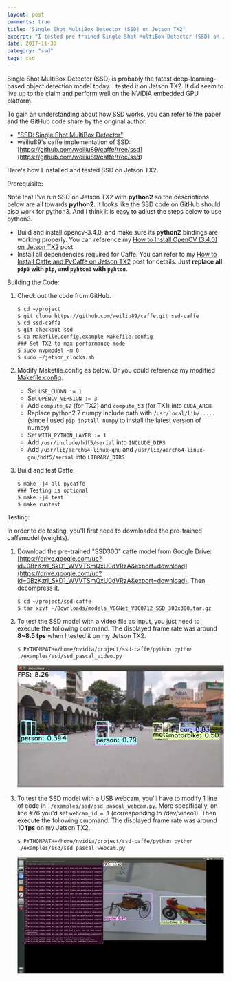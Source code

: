 ```yaml
---
layout: post
comments: true
title: "Single Shot MultiBox Detector (SSD) on Jetson TX2"
excerpt: "I tested pre-trained Single Shot MultiBox Detector (SSD) on Jetson TX2, and documented the result in the post."
date: 2017-11-30
category: "ssd"
tags: ssd
---
```


Single Shot MultiBox Detector (SSD) is probably the fatest deep-learning-based object detection model today. I tested it on Jetson TX2. It did seem to live up to the claim and perform well on the NVIDIA embedded GPU platform.

To gain an understanding about how SSD works, you can refer to the paper and the GitHub code share by the original author.

* ["SSD: Single Shot MultiBox Detector"](https://arxiv.org/abs/1512.02325v5)
* weiliu89's caffe implementation of SSD: [https://github.com/weiliu89/caffe/tree/ssd](https://github.com/weiliu89/caffe/tree/ssd)

Here's how I installed and tested SSD on Jetson TX2.

Prerequisite:

Note that I've run SSD on Jetson TX2 with **python2** so the descriptions below are all towards **python2**. It looks like the SSD code on GitHub should also work for python3. And I think it is easy to adjust the steps below to use python3.

* Build and install opencv-3.4.0, and make sure its **python2** bindings are working properly. You can reference my [How to Install OpenCV (3.4.0) on Jetson TX2](https://jkjung-avt.github.io/opencv3-on-tx2/) post.
* Install all dependencies required for Caffe. You can refer to my [How to Install Caffe and PyCaffe on Jetson TX2](https://jkjung-avt.github.io/caffe-on-tx2/) post for details. Just **replace all `pip3` with `pip`, and `pyhton3` with `pyhton`**.

Building the Code:

1. Check out the code from GitHub.

   ```shell
   $ cd ~/project
   $ git clone https://github.com/weiliu89/caffe.git ssd-caffe
   $ cd ssd-caffe
   $ git checkout ssd
   $ cp Makefile.config.example Makefile.config
   ### Set TX2 to max performance mode
   $ sudo nvpmodel -m 0
   $ sudo ~/jetson_clocks.sh
   ```

2. Modify Makefile.config as below. Or you could reference my modified [Makefile.config](/assets/2017-11-30-ssd/Makefile.config).

   * Set `USE_CUDNN := 1`
   * Set `OPENCV_VERSION := 3`
   * Add `compute_62` (for TX2) and `compute_53` (for TX1) into `CUDA_ARCH`
   * Replace python2.7 numpy include path with `/usr/local/lib/.....` (since I used `pip install numpy` to install the latest version of numpy)
   * Set `WITH_PYTHON_LAYER := 1`
   * Add `/usr/include/hdf5/serial` into `INCLUDE_DIRS`
   * Add `/usr/lib/aarch64-linux-gnu` and `/usr/lib/aarch64-linux-gnu/hdf5/serial` into `LIBRARY_DIRS`

3. Build and test Caffe.

   ```shell
   $ make -j4 all pycaffe
   ### Testing is optional
   $ make -j4 test
   $ make runtest
   ```

Testing:

In order to do testing, you'll first need to downloaded the pre-trained caffemodel (weights).

1. Download the pre-trained "SSD300" caffe model from Google Drive: [https://drive.google.com/uc?id=0BzKzrI_SkD1_WVVTSmQxU0dVRzA&export=download](https://drive.google.com/uc?id=0BzKzrI_SkD1_WVVTSmQxU0dVRzA&export=download). Then decompress it.

   ```shell
   $ cd ~/project/ssd-caffe
   $ tar xzvf ~/Downloads/models_VGGNet_VOC0712_SSD_300x300.tar.gz
   ```

2. To test the SSD model with a video file as input, you just need to execute the following command. The displayed frame rate was around **8~8.5 fps** when I tested it on my Jetson TX2.

   ```shell
   $ PYTHONPATH=/home/nvidia/project/ssd-caffe/python python ./examples/ssd/ssd_pascal_video.py
   ```

   ![Running ssd_pascal_video.py on Jetson TX2](/assets/2017-11-30-ssd/ssd_video.png)

3. To test the SSD model with a USB webcam, you'll have to modify 1 line of code in `./examples/ssd/ssd_pascal_webcam.py`. More specifically, on line #76 you'd set `webcam_id = 1` (corresponding to /dev/video1). Then execute the following cmomand. The displayed frame rate was around **10 fps** on my Jetson TX2.

   ```shell
   $ PYTHONPATH=/home/nvidia/project/ssd-caffe/python python ./examples/ssd/ssd_pascal_webcam.py
   ```

   ![Running ssd_pascal_webcam.py on Jetson TX2](/assets/2017-11-30-ssd/ssd_webcam.png)
